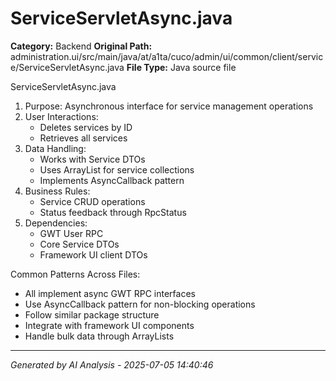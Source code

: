 # ServiceServletAsync.java

**Category:** Backend
**Original Path:** administration.ui/src/main/java/at/a1ta/cuco/admin/ui/common/client/service/ServiceServletAsync.java
**File Type:** Java source file

ServiceServletAsync.java
1. Purpose: Asynchronous interface for service management operations
2. User Interactions:
   - Deletes services by ID
   - Retrieves all services
3. Data Handling:
   - Works with Service DTOs
   - Uses ArrayList for service collections
   - Implements AsyncCallback pattern
4. Business Rules:
   - Service CRUD operations
   - Status feedback through RpcStatus
5. Dependencies:
   - GWT User RPC
   - Core Service DTOs
   - Framework UI client DTOs

Common Patterns Across Files:
- All implement async GWT RPC interfaces
- Use AsyncCallback pattern for non-blocking operations
- Follow similar package structure
- Integrate with framework UI components
- Handle bulk data through ArrayLists

---
*Generated by AI Analysis - 2025-07-05 14:40:46*
